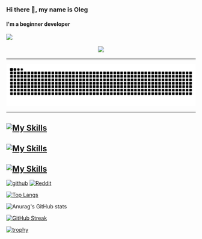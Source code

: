 ### Hi there 👋, my name is Oleg
#### I'm a beginner developer

![](https://komarev.com/ghpvc/?username=Jkey189&color=green)

<div id="header" align="center">
  <img src="https://media.giphy.com/media/M9gbBd9nbDrOTu1Mqx/giphy.gif" width="200"/>
</div>

---

![Snake animation](https://raw.githubusercontent.com/Jkey189/Jkey189/output/github-contribution-grid-snake-dark.svg)

---


[![My Skills](https://skillicons.dev/icons?i=clion,pycharm,vscode,visualstudio,figma)](https://skillicons.dev)
---
[![My Skills](https://skillicons.dev/icons?i=c,cpp,js,ts,qt)](https://skillicons.dev)
---
[![My Skills](https://skillicons.dev/icons?i=windows,linux,arch)](https://skillicons.dev)
---
[<img src='https://cdn.jsdelivr.net/npm/simple-icons@3.0.1/icons/github.svg' alt='github' height='40'>](https://github.com/Jkey189)  [<img src='https://cdn.jsdelivr.net/npm/simple-icons@3.0.1/icons/reddit.svg' alt='Reddit' height='40'>](https://www.reddit.com/user/Jkey_0)  

[![Top Langs](https://github-readme-stats.vercel.app/api/top-langs/?username=Jkey189&layout=compact&theme=nord)](https://github.com/Jkey189/github-readme-stats)

![Anurag's GitHub stats](https://github-readme-stats.vercel.app/api?username=Jkey189&show_icons=true&theme=nord)

[![GitHub Streak](https://streak-stats.demolab.com/?user=Jkey189&theme=nord)](https://git.io/streak-stats)

[![trophy](https://github-profile-trophy.vercel.app/?username=Jkey189&theme=onedark)](https://github.com/ryo-ma/github-profile-trophy)


<!---
Jkey189/Jkey189 is a ✨ special ✨ repository because its `README.md` (this file) appears on your GitHub profile.
You can click the Preview link to take a look at your changes.
--->
